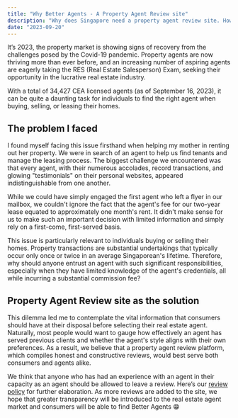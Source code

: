 ```yaml
---
title: "Why Better Agents - A Property Agent Review site"
description: "Why does Singapore need a property agent review site. How Better Agents was formed."
date: "2023-09-20"
---
```


It’s 2023, the property market is showing signs of recovery from the challenges posed by the Covid-19 pandemic. Property agents are now thriving more than ever before, and an increasing number of aspiring agents are eagerly taking the RES (Real Estate Salesperson) Exam, seeking their opportunity in the lucrative real estate industry.

With a total of 34,427 CEA licensed agents (as of September 16, 2023), it can be quite a daunting task for individuals to find the right agent when buying, selling, or leasing their homes.

## The problem I faced

I found myself facing this issue firsthand when helping my mother in renting out her property. We were in search of an agent to help us find tenants and manage the leasing process. The biggest challenge we encountered was that every agent, with their numerous accolades, record transactions, and glowing "testimonials" on their personal websites, appeared indistinguishable from one another.

While we could have simply engaged the first agent who left a flyer in our mailbox, we couldn't ignore the fact that the agent's fee for our two-year lease equated to approximately one month's rent. It didn't make sense for us to make such an important decision with limited information and simply rely on a first-come, first-served basis.

This issue is particularly relevant to individuals buying or selling their homes. Property transactions are substantial undertakings that typically occur only once or twice in an average Singaporean's lifetime. Therefore, why should anyone entrust an agent with such significant responsibilities, especially when they have limited knowledge of the agent's credentials, all while incurring a substantial commission fee?

## Property Agent Review site as the solution

This dilemma led me to contemplate the vital information that consumers should have at their disposal before selecting their real estate agent. Naturally, most people would want to gauge how effectively an agent has served previous clients and whether the agent's style aligns with their own preferences. As a result, we believe that a property agent review platform, which compiles honest and constructive reviews, would best serve both consumers and agents alike.

We think that anyone who has had an experience with an agent in their capacity as an agent should be allowed to leave a review. Here’s our [review policy](https://www.betteragents.sg/reviews-policy) for further elaboration. As more reviews are added to the site, we hope that greater transparency will be introduced to the real estate agent market and consumers will be able to find Better Agents 😁
